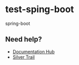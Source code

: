 # test-sping-boot

spring-boot

## Need help?

- [Documentation Hub](https://backstage.spotify.net/docs/spotify-support-spring-boot-starter/)
- [Silver Trail](https://backstage.spotify.net/docs/spring-boot-silver-trail/)

